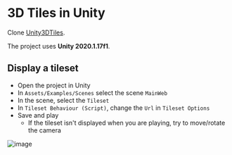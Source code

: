 # 3D Tiles in Unity

Clone [Unity3DTiles](https://github.com/NASA-AMMOS/Unity3DTiles).

The project uses __Unity 2020.1.17f1__.

## Display a tileset

- Open the project in Unity
- In `Assets/Examples/Scenes` select the scene `MainWeb`
- In the scene, select the `Tileset`
- In `Tileset Behaviour (Script)`, change the `Url` in `Tileset Options`
- Save and play
  - If the tileset isn't displayed when you are playing, try to move/rotate the camera 

![image](https://user-images.githubusercontent.com/32875283/207844715-67825c05-bf0e-45b3-9ebe-10208249c2b8.png)
